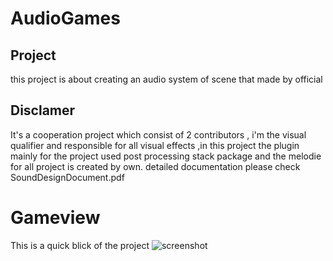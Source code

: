 # AudioGames

## Project

this project is about creating an audio system of scene that made by official 

## Disclamer

It's a cooperation project which consist of 2 contributors , i'm the visual qualifier and responsible for all visual effects ,in this project the plugin mainly for the project used post processing stack package and the melodie for all project is created by own.
detailed documentation please check SoundDesignDocument.pdf

# Gameview

This is a quick blick of the project 
![](/instructions/giphy.gif?raw=true "screenshot")

